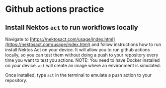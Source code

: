 # Github actions practice

## Install Nektos `act` to run workflows locally

Navigate to [https://nektosact.com/usage/index.html](https://nektosact.com/usage/index.html) and follow instructions how to run install Nektos Act on your device. It will allow you to run github actions locally, so you can test them without doing a push to your repository every time you want to test you actions. NOTE: You need to have Docker installed on your device. `act` will create an image where an environment is simulated.

Once installed, type `act` in the terminal to emulate a push action to your repository.
